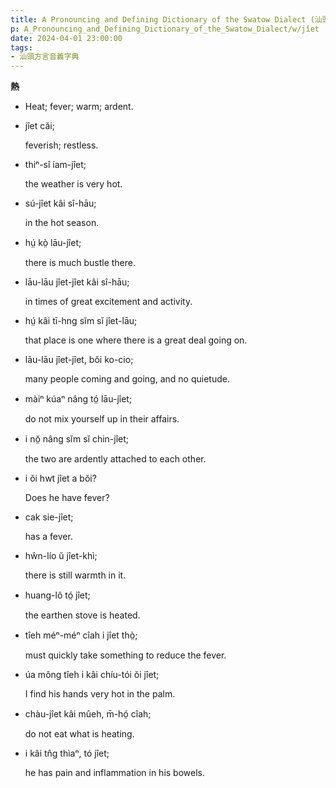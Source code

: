 ```yaml
---
title: A Pronouncing and Defining Dictionary of the Swatow Dialect (汕頭方言音義字典) / jîet
p: A_Pronouncing_and_Defining_Dictionary_of_the_Swatow_Dialect/w/jîet
date: 2024-04-01 23:00:00
tags: 
- 汕頭方言音義字典
---
```



**熱**
- Heat; fever; warm; ardent.

- jîet căi;

  feverish; restless.

- thiⁿ-sî íam-jîet;

  the weather is very hot.

- sú-jîet kâi sî-hāu;

  in the hot season.

- hṳ́ kò̤ lāu-jîet;

  there is much bustle there.

- lāu-lāu jîet-jîet kâi sî-hāu;

  in times of great excitement and activity.

- hṳ́ kâi tī-hng sĭm sĭ jîet-lāu;

  that place is one where there is a great deal going on.

- lāu-lāu jîet-jîet, bŏi ko-cio;

  many people coming and going, and no quietude.

- màiⁿ kúaⁿ nâng tó̤ lāu-jîet;

  do not mix yourself up in their affairs.

- i nŏ̤ nâng sĭm sĭ chin-jîet;

  the two are ardently attached to each other.

- i ŏi hwt jîet a bŏi?

  Does he have fever?

- cak sie-jîet;

  has a fever.

- hŵn-lío ŭ jîet-khì;

  there is still warmth in it.

- huang-lô tó̤ jîet;

  the earthen stove is heated.

- tîeh méⁿ-méⁿ cîah i jîet thò̤;

  must quickly take something to reduce the fever.

- úa mông tîeh i kâi chíu-tói ŏi jîet;

  I find his hands very hot in the palm.

- chàu-jîet kâi mûeh, m̄-hó̤ cîah;

  do not eat what is heating.

- i kâi tn̂g thìaⁿ, tó jîet;

  he has pain and inflammation in his bowels.